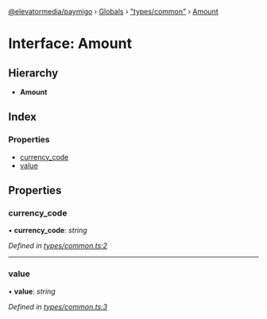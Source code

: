 [@elevatormedia/paymigo](../README.md) › [Globals](../globals.md) › ["types/common"](../modules/_types_common_.md) › [Amount](_types_common_.amount.md)

# Interface: Amount

## Hierarchy

-   **Amount**

## Index

### Properties

-   [currency_code](_types_common_.amount.md#currency_code)
-   [value](_types_common_.amount.md#value)

## Properties

### currency_code

• **currency_code**: _string_

_Defined in [types/common.ts:2](https://github.com/ELEVATORmedia/paymigo/blob/396f1ec/src/types/common.ts#L2)_

---

### value

• **value**: _string_

_Defined in [types/common.ts:3](https://github.com/ELEVATORmedia/paymigo/blob/396f1ec/src/types/common.ts#L3)_
